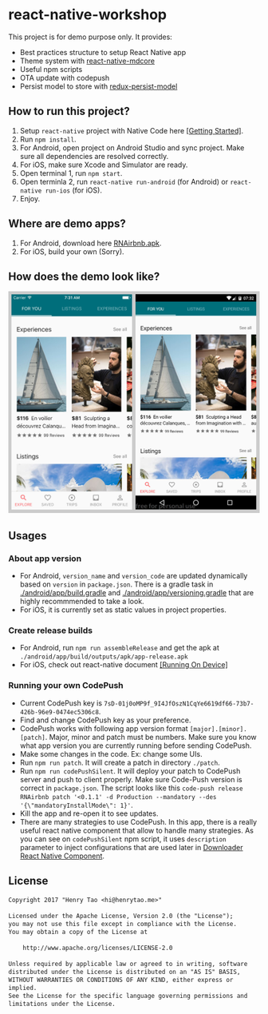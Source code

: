# react-native-workshop

This project is for demo purpose only. It provides: 
- Best practices structure to setup React Native app
- Theme system with [react-native-mdcore](https://github.com/henrytao-me/react-native-mdcore)
- Useful npm scripts
- OTA update with codepush 
- Persist model to store with [redux-persist-model](https://github.com/henrytao-me/redux-persist-model)

## How to run this project? 

1. Setup `react-native` project with Native Code here [[Getting Started]](http://facebook.github.io/react-native/docs/getting-started.html).
2. Run `npm install`.
3. For Android, open project on Android Studio and sync project. Make sure all dependencies are resolved correctly. 
4. For iOS, make sure Xcode and Simulator are ready. 
5. Open terminal 1, run `npm start`.
6. Open terminla 2, run `react-native run-android` (for Android) or `react-native run-ios` (for iOS).
7. Enjoy.

## Where are demo apps? 

1. For Android, download here [RNAirbnb.apk](docs/rnairbnb.apk).
2. For iOS, build your own (Sorry).

## How does the demo look like? 

![RNAirbnb Screenshot](docs/rnairbnb.jpg)

## Usages

### About app version

- For Android, `version_name` and `version_code` are updated dynamically based on `version` in `package.json`. There is a gradle task in [./android/app/build.gradle](android/app/build.gradle) and [./android/app/versioning.gradle](android/app/versioning.gradle) that are highly recommmended to take a look. 
- For iOS, it is currently set as static values in project properties. 

### Create release builds 

- For Android, run `npm run assembleRelease` and get the apk at `./android/app/build/outputs/apk/app-release.apk`
- For iOS, check out react-native document [[Running On Device]](http://facebook.github.io/react-native/docs/running-on-device.html)

### Running your own CodePush

- Current CodePush key is `7sD-01j0oMP9f_9I4JfOszN1CqYe6619df66-73b7-426b-96e9-0474ec5306c8`.
- Find and change CodePush key as your preference. 
- CodePush works with following app version format `[major].[minor].[patch]`. Major, minor and patch must be numbers. Make sure you know what app version you are currently running before sending CodePush.
- Make some changes in the code. Ex: change some UIs. 
- Run `npm run patch`. It will create a patch in directory `./patch`.
- Run `npm run codePushSilent`. It will deploy your patch to CodePush server and push to client properly. Make sure Code-Push version is correct in `package.json`. The script looks like this `code-push release RNAirbnb patch '<0.1.1' -d Production --mandatory --des '{\"mandatoryInstallMode\": 1}'`.
- Kill the app and re-open it to see updates. 
- There are many strategies to use CodePush. In this app, there is a really useful react native component that allow to handle many strategies. As you can see on `codePushSilent` npm script, it uses `description` parameter to inject configurations that are used later in [Downloader React Native Component](src/containers/downloader/index.js).

## License

    Copyright 2017 "Henry Tao <hi@henrytao.me>"

    Licensed under the Apache License, Version 2.0 (the "License");
    you may not use this file except in compliance with the License.
    You may obtain a copy of the License at

        http://www.apache.org/licenses/LICENSE-2.0

    Unless required by applicable law or agreed to in writing, software
    distributed under the License is distributed on an "AS IS" BASIS,
    WITHOUT WARRANTIES OR CONDITIONS OF ANY KIND, either express or implied.
    See the License for the specific language governing permissions and
    limitations under the License.